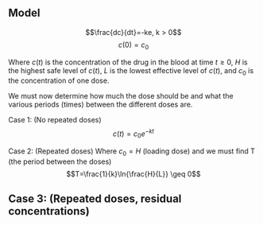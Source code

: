 ## Model
$$\frac{dc}{dt}=-ke, k > 0$$
$$c(0)=c_0$$

Where
$c(t)$ is the concentration of the drug in the blood at time $t \geq 0$,
$H$ is the highest safe level of $c(t)$,
$L$ is the lowest effective level of $c(t)$,
and $c_0$ is the concentration of one dose.

We must now determine how much the dose should be and what the various periods (times) between the different doses are.

Case 1: (No repeated doses)
$$c(t)=c_0e^{-kt}$$

Case 2: (Repeated doses)
Where $c_0 = H$ (loading dose) and we must find T (the period between the doses)
$$T=\frac{1}{k}\ln{\frac{H}{L}} \geq 0$$

Case 3: (Repeated doses, residual concentrations)
$$$$
-